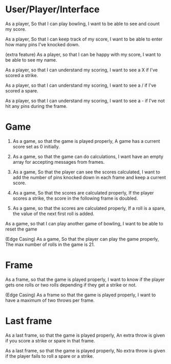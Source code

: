 # User/Player/Interface

As a player,
So that I can play bowling,
I want to be able to see and count my score.

As a player,
So that I can keep track of my score,
I want to be able to enter how many pins I've knocked down.

(extra feature)
As a player,
so that I can be happy with my score,
I want to be able to see my name.

As a player,
so that I can understand my scoring,
I want to see a X if I've scored a strike.

As a player,
so that I can understand my scoring,
I want to see a / if I've scored a spare.

As a player,
so that I can understand my scoring,
I want to see a - if I've not hit any pins during the frame.

# Game

1. As a game,
so that the game is played properly,
A game has a current score set as 0 initially.

2. As a game,
so that the game can do calculations,
I want have an empty array for accepting messages from frames.

3. As a game,
So that the player can see the scores calculated,
I want to add the number of pins knocked down in each frame and keep a current score.

4. As a game,
So that the scores are calculated properly,
If the player scores a strike, the score in the following frame is doubled.

5. As a game,
so that the scores are calculated properly,
If a roll is a spare, the value of the next first roll is added.

As a game,
so that I can play another game of bowling,
I want to be able to reset the game

(Edge Casing)
As a game,
So that the player can play the game properly,
The max number of rolls in the game is 21.

# Frame

As a frame,
so that the game is played properly,
I want to know if the player gets one rolls or two rolls depending if they get a strike or not.


(Edge Casing)
As a frame
so that the game is played properly,
I want to have a maximum of two throws per frame.

# Last frame

As a last frame,
so that the game is played properly,
An extra throw is given if you score a strike or spare in that frame.

As a last frame,
so that the game is played properly,
No extra throw is given if the player fails to roll a spare or a strike.
